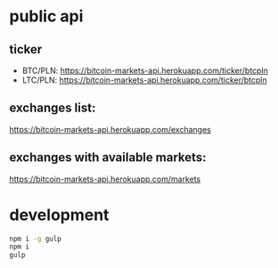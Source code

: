 
# public api

## ticker
* BTC/PLN: https://bitcoin-markets-api.herokuapp.com/ticker/btcpln
* LTC/PLN: https://bitcoin-markets-api.herokuapp.com/ticker/btcpln

## exchanges list:
https://bitcoin-markets-api.herokuapp.com/exchanges

## exchanges with available markets:
https://bitcoin-markets-api.herokuapp.com/markets

# development

```sh
npm i -g gulp
npm i
gulp
```
